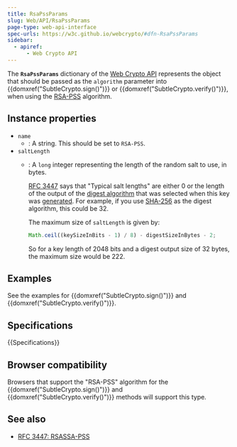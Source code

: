 ```yaml
---
title: RsaPssParams
slug: Web/API/RsaPssParams
page-type: web-api-interface
spec-urls: https://w3c.github.io/webcrypto/#dfn-RsaPssParams
sidebar:
  - apiref:
      - Web Crypto API
---
```


The **`RsaPssParams`** dictionary of the [Web Crypto API](/en-US/docs/Web/API/Web_Crypto_API) represents the object that should be passed as the `algorithm` parameter into {{domxref("SubtleCrypto.sign()")}} or {{domxref("SubtleCrypto.verify()")}}, when using the [RSA-PSS](/en-US/docs/Web/API/SubtleCrypto/sign#rsa-pss) algorithm.

## Instance properties

- `name`
  - : A string. This should be set to `RSA-PSS`.
- `saltLength`
  - : A `long` integer representing the length of the random salt to use, in bytes.

    [RFC 3447](https://datatracker.ietf.org/doc/html/rfc3447) says that "Typical salt lengths" are either 0 or the length of the output of the [digest algorithm](/en-US/docs/Web/API/SubtleCrypto#supported_algorithms) that was selected when this key was [generated](/en-US/docs/Web/API/SubtleCrypto/generateKey). For example, if you use [SHA-256](/en-US/docs/Web/API/SubtleCrypto/digest#supported_algorithms) as the digest algorithm, this could be 32.

    The maximum size of `saltLength` is given by:

    ```js
    Math.ceil((keySizeInBits - 1) / 8) - digestSizeInBytes - 2;
    ```

    So for a key length of 2048 bits and a digest output size of 32 bytes, the maximum size would be 222.

## Examples

See the examples for {{domxref("SubtleCrypto.sign()")}} and {{domxref("SubtleCrypto.verify()")}}.

## Specifications

{{Specifications}}

## Browser compatibility

Browsers that support the "RSA-PSS" algorithm for the {{domxref("SubtleCrypto.sign()")}} and {{domxref("SubtleCrypto.verify()")}} methods will support this type.

## See also

- [RFC 3447: RSASSA-PSS](https://datatracker.ietf.org/doc/html/rfc3447#section-8.1)
